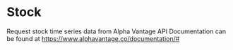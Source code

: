 # Stock

Request stock time series data from Alpha Vantage API
Documentation can be found at https://www.alphavantage.co/documentation/#
